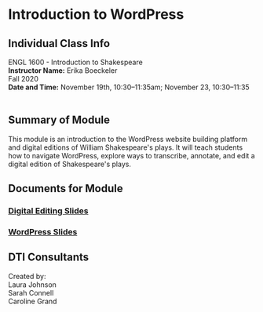 # Introduction to WordPress

## Individual Class Info
ENGL 1600 - Introduction to Shakespeare
<br>
**Instructor Name:** Erika Boeckeler
<br>
Fall 2020
<br>
**Date and Time:** November 19th, 10:30–11:35am; November 23, 10:30–11:35
<br>
<br>


## Summary of Module
This module is an introduction to the WordPress website building platform and digital editions of William Shakespeare's plays. It will teach students how to navigate WordPress, explore ways to transcribe, annotate, and edit a digital edition of Shakespeare's plays.


## Documents for Module

### [Digital Editing Slides](https://github.com/NULabNortheastern/digitalassignmentshowcase/blob/master/website_building/intro_to_shakespeare-fall2020-boeckeler/editing-slides.pdf)

### [WordPress Slides](https://github.com/NULabNortheastern/digitalassignmentshowcase/blob/master/website_building/intro_to_shakespeare-fall2020-boeckeler/wordpress-slides.pdf)

## DTI Consultants
Created by:
<br>Laura Johnson
<br>Sarah Connell
<br>Caroline Grand
